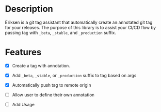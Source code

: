 # Description

Eriksen is a git tag assistant that automatically create an annotated git tag for your releases. The purpose of this library is to assist your CI/CD flow by passing tag with `_beta`, `_stable`, and `_production` suffix.

# Features

- [x] Create a tag with annotation.

- [x] Add `_beta`, `_stable`, or `_production` suffix to tag based on args

- [x] Automatically push tag to remote origin

- [ ] Allow user to define their own annotation

- [ ] Add Usage
